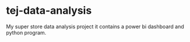 # tej-data-analysis
My super store data analysis project
it contains a power bi dashboard and python program.
